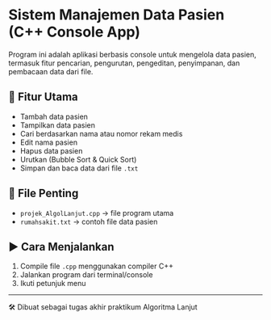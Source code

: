 # Sistem Manajemen Data Pasien (C++ Console App)

Program ini adalah aplikasi berbasis console untuk mengelola data pasien, termasuk fitur pencarian, pengurutan, pengeditan, penyimpanan, dan pembacaan data dari file.

## 📌 Fitur Utama
- Tambah data pasien
- Tampilkan data pasien
- Cari berdasarkan nama atau nomor rekam medis
- Edit nama pasien
- Hapus data pasien
- Urutkan (Bubble Sort & Quick Sort)
- Simpan dan baca data dari file `.txt`

## 📁 File Penting
- `projek_AlgolLanjut.cpp` → file program utama
- `rumahsakit.txt` → contoh file data pasien

## ▶️ Cara Menjalankan
1. Compile file `.cpp` menggunakan compiler C++
2. Jalankan program dari terminal/console
3. Ikuti petunjuk menu

---

🛠 Dibuat sebagai tugas akhir praktikum Algoritma Lanjut
